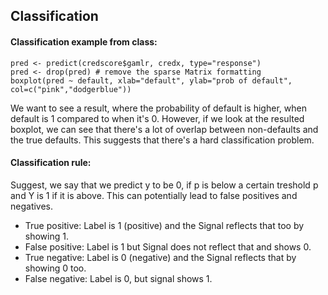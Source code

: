 ## Classification
#### Classification example from class: 
```
pred <- predict(credscore$gamlr, credx, type="response")
pred <- drop(pred) # remove the sparse Matrix formatting
boxplot(pred ~ default, xlab="default", ylab="prob of default", col=c("pink","dodgerblue"))

```
We want to see a result, where the probability of default is higher, when default is 1 compared to when it's 0. 
However, if we look at the resulted boxplot, we can see that there's a lot of overlap between non-defaults and the true defaults. This suggests that there's a hard classification problem. 

#### Classification rule: 
Suggest, we say that we predict y to be 0, if p is below a certain treshold p and Y is 1 if it is above. This can potentially lead to false positives and negatives. 
- True positive: Label is 1 (positive) and the Signal reflects that too by showing 1.
- False positive: Label is 1 but Signal does not reflect that and shows 0.
- True negative: Label is 0 (negative) and the Signal reflects that by showing 0 too.
- False negative: Label is 0, but signal shows 1. 

